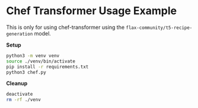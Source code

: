 # Chef Transformer Usage Example

This is only for using chef-transformer using the `flax-community/t5-recipe-generation` model.


**Setup**

```bash
python3 -m venv venv
source ./venv/bin/activate
pip install -r requirements.txt
python3 chef.py
```

**Cleanup**
```bash
deactivate
rm -rf ./venv
```